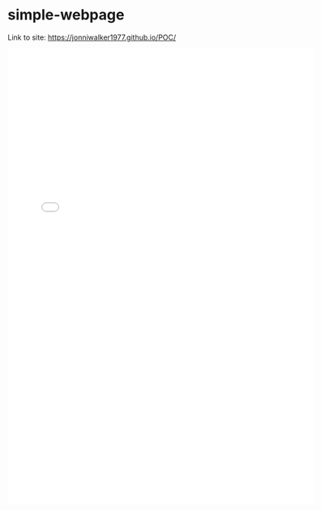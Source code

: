 # simple-webpage

Link to site: https://jonniwalker1977.github.io/POC/

<iframe width="120%" height="900" src="//jsfiddle.net/JonniWalker/6vce5fbh/23/embedded/result/" allowfullscreen="allowfullscreen" allowpaymentrequest frameborder="0"></iframe>

